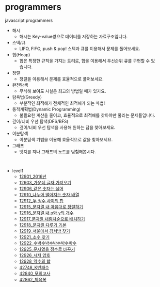# programmers
 javascript programmers

* 해시
  * 해시는 Key-value쌍으로 데이터를 저장하는 자료구조입니다.
* 스택/큐
  * LIFO, FIFO, push & pop! 스택과 큐를 이용해서 문제를 풀어보세요.
* 힙(Heap)
  * 힙은 특정한 규칙을 가지는 트리로, 힙을 이용해서 우선순위 큐를 구현할 수 있습니다.
* 정렬
  * 정렬을 이용해서 문제를 효율적으로 풀어보세요.
* 완전탐색
  * 무식해 보여도 사실은 최고의 방법일 때가 있지요.
* 탐욕법(Greedy)
  * 부분적인 최적해가 전체적인 최적해가 되는 마법!
* 동적계획법(Dynamic Programming)
  * 불필요한 계산을 줄이고, 효율적으로 최적해를 찾아야만 풀리는 문제들입니다.
* 깊이/너비 우선 탐색(DFS/BFS)
  * 깊이/너비 우선 탐색을 사용해 원하는 답을 찾아보세요.
* 이분탐색
  * 이분탐색 기법을 이용해 효율적으로 값을 찾아보세요.
* 그래프
  * 엣지를 지나 그래프의 노드를 탐험해봅시다.

<br>

* level1
  * [12901_2016년](https://github.com/Re120c03/programmers/blob/master/level1/12901_2016%EB%85%84.js)
  * [12903_가운데 글자 가져오기](https://github.com/Re120c03/programmers/blob/master/level1/12903_%EA%B0%80%EC%9A%B4%EB%8D%B0%20%EA%B8%80%EC%9E%90%20%EA%B0%80%EC%A0%B8%EC%98%A4%EA%B8%B0.js)
  * [12906_같은 숫자는 싫어](https://github.com/Re120c03/programmers/blob/master/level1/12906_%EA%B0%99%EC%9D%80%20%EC%88%AB%EC%9E%90%EB%8A%94%20%EC%8B%AB%EC%96%B4.js)
  * [12910_나누어 떨어지는 숫자 배열](https://github.com/Re120c03/programmers/blob/master/level1/12910_%EB%82%98%EB%88%84%EC%96%B4%20%EB%96%A8%EC%96%B4%EC%A7%80%EB%8A%94%20%EC%88%AB%EC%9E%90%20%EB%B0%B0%EC%97%B4.js)
  * [12912_두 정수 사이의 합](https://github.com/Re120c03/programmers/blob/master/level1/12912_%EB%91%90%20%EC%A0%95%EC%88%98%20%EC%82%AC%EC%9D%B4%EC%9D%98%20%ED%95%A9.js)
  * [12915_문자열 내 마음대로 정렬하기](https://github.com/Re120c03/programmers/blob/master/level1/12915_%EB%AC%B8%EC%9E%90%EC%97%B4%20%EB%82%B4%20%EB%A7%88%EC%9D%8C%EB%8C%80%EB%A1%9C%20%EC%A0%95%EB%A0%AC%ED%95%98%EA%B8%B0.js)
  * [12916_문자열 내 p와 y의 개수](https://github.com/Re120c03/programmers/blob/master/level1/12916_%EB%AC%B8%EC%9E%90%EC%97%B4%20%EB%82%B4%20p%EC%99%80%20y%EC%9D%98%20%EA%B0%9C%EC%88%98.js)
  * [12917_문자열 내림차순으로 배치하기](https://github.com/Re120c03/programmers/blob/master/level1/12917_%EB%AC%B8%EC%9E%90%EC%97%B4%20%EB%82%B4%EB%A6%BC%EC%B0%A8%EC%88%9C%EC%9C%BC%EB%A1%9C%20%EB%B0%B0%EC%B9%98%ED%95%98%EA%B8%B0.js)
  * [12918_문자열 다루기 기본](https://github.com/Re120c03/programmers/blob/master/level1/12918_%EB%AC%B8%EC%9E%90%EC%97%B4%20%EB%8B%A4%EB%A3%A8%EA%B8%B0%20%EA%B8%B0%EB%B3%B8.js)
  * [12919_서울에서 김서방 찾기](https://github.com/Re120c03/programmers/blob/master/level1/12919_%EC%84%9C%EC%9A%B8%EC%97%90%EC%84%9C%20%EA%B9%80%EC%84%9C%EB%B0%A9%20%EC%B0%BE%EA%B8%B0.js)
  * [12921_소수 찾기](https://github.com/Re120c03/programmers/blob/master/level1/12921_%EC%86%8C%EC%88%98%20%EC%B0%BE%EA%B8%B0.js)
  * [12922_수박수박수박수박수박수](https://github.com/Re120c03/programmers/blob/master/level1/12922_%EC%88%98%EB%B0%95%EC%88%98%EB%B0%95%EC%88%98%EB%B0%95%EC%88%98%EB%B0%95%EC%88%98%EB%B0%95%EC%88%98.js)
  * [12925_문자열을 정수로 바꾸기](https://github.com/Re120c03/programmers/blob/master/level1/12925_%EB%AC%B8%EC%9E%90%EC%97%B4%EC%9D%84%20%EC%A0%95%EC%88%98%EB%A1%9C%20%EB%B0%94%EA%BE%B8%EA%B8%B0.js)
  * [12926_시저 암호](https://github.com/Re120c03/programmers/blob/master/level1/12926_%EC%8B%9C%EC%A0%80%20%EC%95%94%ED%98%B8.js)
  * [12928_약수의 합](https://github.com/Re120c03/programmers/blob/master/level1/12928_%EC%95%BD%EC%88%98%EC%9D%98%20%ED%95%A9.js)
  * [42748_K번째수](https://github.com/Re120c03/programmers/blob/master/level1/42748_K%EB%B2%88%EC%A7%B8%EC%88%98.js)
  * [42840_모의고사](https://github.com/Re120c03/programmers/blob/master/level1/42840_%EB%AA%A8%EC%9D%98%EA%B3%A0%EC%82%AC.js)
  * [42862_체육복](https://github.com/Re120c03/programmers/blob/master/level1/42862_%EC%B2%B4%EC%9C%A1%EB%B3%B5.js)
